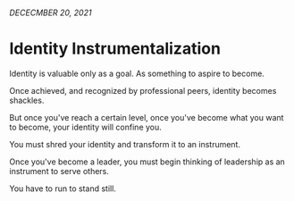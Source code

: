 <!-- header.html, {title: 'Identity Instrumentalization'} -->

###### DECECMBER 20, 2021

# Identity Instrumentalization

Identity is valuable only as a goal. As something to aspire to become.

Once achieved, and recognized by professional peers, identity becomes shackles.



But once you've reach a certain level, once you've become what you want to become, your identity will confine you.

You must shred your identity and transform it to an instrument.

Once you've become a leader, you must begin thinking of leadership as an instrument to serve others.

You have to run to stand still.


<!-- footer.html -->